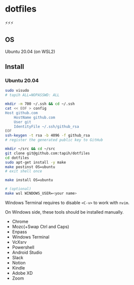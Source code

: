 # dotfiles

⚡⚡⚡

## OS

Ubuntu 20.04 (on WSL2)

## Install

### Ubuntu 20.04

```sh
sudo visudo
# tapih ALL=NOPASSWD: ALL

mkdir -m 700 ~/.ssh && cd ~/.ssh
cat << EOF > config
Host github.com
    HostName github.com
    User git
    IdentityFile ~/.ssh/github_rsa
EOF
ssh-keygen -t rsa -b 4096 -f github_rsa
# register the generated public key to GitHub

mkdir ~/src && cd ~/src
git clone git@github.com:tapih/dotfiles
cd dotfiles
sudo apt-get install -y make
make postinst OS=ubuntu
# exit shell once

make install OS=ubuntu

# (optional)
make wsl WINDOWS_USER=<your name>
```

Windows Terminal requires to disable `<C-v>` to work with `nvim`.

On Windows side, these tools should be installed manually.

- Chrome
- Mozc(+Swap Ctrl and Caps)
- Enpass
- Windows Terminal
- VcXsrv
- Powershell
- Android Studio
- Slack
- Notion
- Kindle
- Adobe XD
- Zoom

